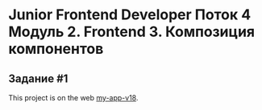 # Junior Frontend Developer Поток 4 Модуль 2. Frontend 3. Композиция компонентов
## Задание #1

This project is on the web [my-app-v18](https://dev.stael.ru/my-app-v18/).
